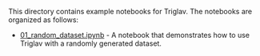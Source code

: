 This directory contains example notebooks for Triglav. The notebooks are organized as follows:

- [01_random_dataset.ipynb](01_random_dataset.ipynb) - A notebook that demonstrates how to use Triglav with a randomly generated dataset.